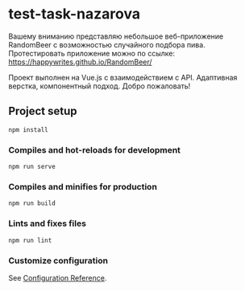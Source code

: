 # test-task-nazarova
Вашему вниманию представляю небольшое веб-приложение RandomBeer с возможностью случайного подбора пива. Протестировать приложение можно по ссылке: https://happywrites.github.io/RandomBeer/

Проект выполнен на Vue.js с взаимодействием с API. Адаптивная верстка, компонентный подход. Добро пожаловать! 

## Project setup
```
npm install
```

### Compiles and hot-reloads for development
```
npm run serve
```

### Compiles and minifies for production
```
npm run build
```

### Lints and fixes files
```
npm run lint
```

### Customize configuration
See [Configuration Reference](https://cli.vuejs.org/config/).
